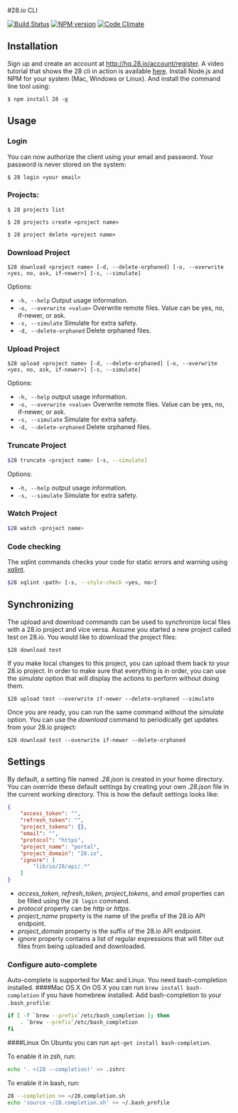#28.io CLI

[![Build Status](http://img.shields.io/travis/28msec/28/master.svg?style=flat)](https://travis-ci.org/28msec/28) [![NPM version](http://img.shields.io/npm/v/28.svg?style=flat)](http://badge.fury.io/js/28) [![Code Climate](http://img.shields.io/codeclimate/github/28msec/28.svg?style=flat)](https://codeclimate.com/github/28msec/28)

## Installation

Sign up and create an account at http://hq.28.io/account/register.
A video tutorial that shows the 28 cli in action is available [here](https://youtu.be/NILlys4h7Fs?t=53s).
Install Node.js and NPM for your system (Mac, Windows or Linux). And install the command line tool using:

```
$ npm install 28 -g
```
## Usage

### Login

You can now authorize the client using your email and password. Your password is never stored on the system:

```
$ 28 login <your email>
```

### Projects:

```
$ 28 projects list
```

```
$ 28 projects create <project name>
```

```
$ 28 project delete <project name>
```
### Download Project

```
$28 download <project name> [-d, --delete-orphaned] [-o, --overwrite <yes, no, ask, if-newer>] [-s, --simulate]
```
Options:

* `-h, --help`              Output usage information.
* `-o, --overwrite <value>`  Overwrite remote files. Value can be yes, no, if-newer, or ask.
* `-s, --simulate`           Simulate for extra safety.
* `-d, --delete-orphaned`    Delete orphaned files.


### Upload Project

```
$28 upload <project name> [-d, --delete-orphaned] [-o, --overwrite <yes, no, ask, if-newer>] [-s, --simulate]
```

Options:

* `-h, --help`               output usage information.
* `-o, --overwrite <value>`  Overwrite remote files. Value can be yes, no, if-newer, or ask.
* `-s, --simulate`           Simulate for extra safety.
* `-d, --delete-orphaned`    Delete orphaned files.

### Truncate Project

```bash
$28 truncate <project name> [-s, --simulate]
```

Options:

* `-h, --help`               output usage information.
* `-s, --simulate`           Simulate for extra safety.


### Watch Project

```bash
$28 watch <project name>
```

### Code checking

The xqlint commands checks your code for static errors and warning using [xqlint](http://github.com/wcandillon/xqlint).

```bash
$28 xqlint <path> [-s, --style-check <yes, no>]
```

## Synchronizing 

The upload and download commands can be used to synchronize local files with a 28.io project and vice versa.
Assume you started a new project called test on 28.io. You would like to download the project files:
```
$28 download test
```
If you make local changes to this project, you can upload them back to your 28.io project.
In order to make sure that everything is in order, you can use the *simulate* option that will display the actions to perform without doing them.
```
$28 upload test --overwrite if-newer --delete-orphaned --simulate
```
Once you are ready, you can run the same command without the *simulate* option.
You can use the *download* command to periodically get updates from your 28.io project:
```
$28 download test --overwrite if-newer --delete-orphaned
```

## Settings

By default, a setting file named *.28.json* is created in your home directory.
You can override these default settings by creating your own *.28.json* file in the current working directory.
This is how the default settings looks like:

```json
{
    "access_token": "",
    "refresh_token": "",
    "project_tokens": {},
    "email": "",
    "protocol": "https",
    "project_name": "portal",
    "project_domain": "28.io",
    "ignore": [
        "lib/io/28/api/.*"
    ]
}
```
* *access_token*, *refresh_token*, *project_tokens*, and *email* properties can be filled using the ``28 login`` command.
* *protocol* property can be *http* or *https*.
* *project_name* property is the name of the prefix of the 28.io API endpoint.
* *project_domain* property is the suffix of the 28.io API endpoint.
* *ignore* property contains a list of regular expressions that will filter out files from being uploaded and downloaded.


### Configure auto-complete

Auto-complete is supported for Mac and Linux.
You need bash-completion installed.
####Mac OS X
On OS X you can run `brew install bash-completion` if you have homebrew installed.
Add bash-completion to your `.bash_profile`:

```bash
if [ -f `brew --prefix`/etc/bash_completion ]; then
    . `brew --prefix`/etc/bash_completion
fi
```

####Linux
On Ubuntu you can run `apt-get install bash-completion`.

To enable it in zsh, run:

```bash
echo '. <(28 --completion)' >> .zshrc
```

To enable it in bash, run:

```bash
28 --completion >> ~/28.completion.sh
echo 'source ~/28.completion.sh' >> ~/.bash_profile
```

